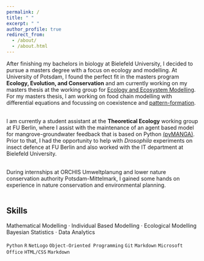 ```yaml
---
permalink: /
title: " "
excerpt: " "
author_profile: true
redirect_from: 
  - /about/
  - /about.html
---
```


After finishing my bachelors in biology at Bielefeld University, I decided to pursue a masters degree with a focus on ecology and modelling. At University of Potsdam, I found the perfect fit in the masters program **Ecology, Evolution, and Conservation** and am currently working on my masters thesis at the working group for [Ecology and Ecosystem Modelling](https://www.uni-potsdam.de/en/ibb-ecology/overview).  
For my masters thesis, I am working on food chain modelling with differential equations and focussing on coexistence and [pattern-formation](https://onlinelibrary.wiley.com/doi/full/10.1111/ele.13880).  
<br>

I am currently a student assistant at the **Theoretical Ecology** working group at FU Berlin, where I assist with the maintenance of an agent based model for mangrove-groundwater feedback that is based on Python [(pyMANGA)](https://pymanga.netlify.app/). Prior to that, I had the opportunity to help with *Drosophila* experiments on insect defence at FU Berlin and also worked with the IT department at Bielefeld University.   
<br>

During internships at ORCHIS Umweltplanung and lower nature conservation authority Potsdam-Mittelmark, I gained some hands on experience in nature conservation and environmental planning.  
<br>

## Skills 

Mathematical Modelling $\cdot$ Individual Based Modelling $\cdot$ Ecological Modelling
Bayesian Statistics $\cdot$ Data Analytics   
<br>
`Python` `R` `NetLogo` `Object-Oriented Programming` `Git` `Markdown` `Microsoft Office` `HTML/CSS` `Markdown`  
